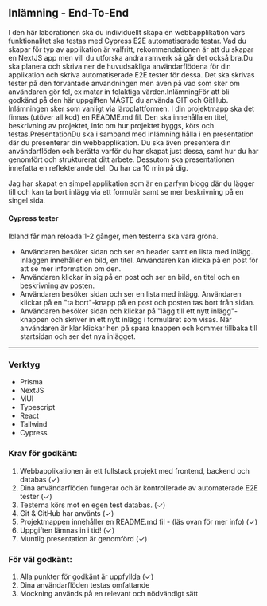 ## Inlämning - End-To-End

I den här laborationen ska du individuellt skapa en webbapplikation vars funktionalitet ska testas med Cypress E2E automatiserade testar. Vad du skapar för typ av applikation är valfritt, rekommendationen är att du skapar en NextJS app men vill du utforska andra ramverk så går det också bra.Du ska planera och skriva ner de huvudsakliga användarflödena för din applikation och skriva automatiserade E2E tester för dessa. Det ska skrivas tester på den förväntade användningen men även på vad som sker om användaren gör fel, ex matar in felaktiga värden.InlämningFör att bli godkänd på den här uppgiften MÅSTE du använda GIT och GitHub. Inlämningen sker som vanligt via läroplattformen. I din projektmapp ska det finnas (utöver all kod) en README.md fil. Den ska innehålla en titel, beskrivning av projektet, info om hur projektet byggs, körs och testas.PresentationDu ska i samband med inlämning hålla i en presentation där du presenterar din webbapplikation. Du ska även presentera din användarflöden och berätta varför du har skapat just dessa, samt hur du har genomfört och strukturerat ditt arbete. Dessutom ska presentationen innefatta en reflekterande del. Du har ca 10 min på dig.

Jag har skapat en simpel applikation som är en parfym blogg där du lägger till och kan ta bort inlägg via ett formulär samt se mer beskrivning på en singel sida.

#### Cypress tester

Ibland får man reloada 1-2 gånger, men testerna ska vara gröna.

- Användaren besöker sidan och ser en header samt en lista med inlägg. Inläggen innehåller en bild, en titel. Användaren kan klicka på en post för att se mer information om den.
- Användaren klickar in sig på en post och ser en bild, en titel och en beskrivning av posten.
- Användaren besöker sidan och ser en lista med inlägg. Användaren klickar på en "ta bort"-knapp på en post och posten tas bort från sidan.
- Användaren besöker sidan och klickar på "lägg till ett nytt inlägg"-knappen och skriver in ett nytt inlägg i formuläret som visas. När användaren är klar klickar hen på spara knappen och kommer tillbaka till startsidan och ser det nya inlägget.

---

### Verktyg

- Prisma
- NextJS
- MUI
- Typescript
- React
- Tailwind
- Cypress

### Krav för godkänt:

1. Webbapplikationen är ett fullstack projekt med frontend, backend och databas (✓)
2. Dina användarflöden fungerar och är kontrollerade av automaterade E2E tester (✓)
3. Testerna körs mot en egen test databas. (✓)
4. Git & GitHub har använts (✓)
5. Projektmappen innehåller en README.md fil - (läs ovan för mer info) (✓)
6. Uppgiften lämnas in i tid! (✓)
7. Muntlig presentation är genomförd (✓)

### För väl godkänt:

1. Alla punkter för godkänt är uppfyllda (✓)
2. Dina användarflöden testas omfattande
3. Mockning används på en relevant och nödvändigt sätt
